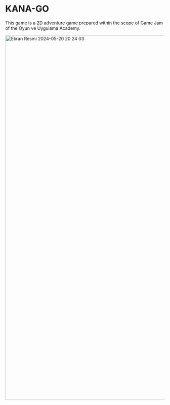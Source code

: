 # KANA-GO
This game is a 2D adventure game prepared within the scope of Game Jam of the Oyun ve Uygulama Academy.

<p></p>

<img width="1154" alt="Ekran Resmi 2024-05-20 20 24 03" src="https://github.com/hilalguzel/KANA-GO/assets/101393646/56ca3e0d-d316-414e-871e-c8ccb7469abd">

<p></p>
